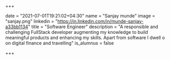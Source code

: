 +++

date = "2021-07-01T19:21:02+04:30" 
name = "Sanjay munde"
image = "sanjay.png" 
linkedin = "https://in.linkedin.com/in/munde-sanjay-a33bb1134" 
title = "Software Engineer"
description = "A responsible and challenging FullStack developer augmenting my knowledge to build meaningful products and enhancing my skills. Apart from software I dwell o on digital finance and travelling"
is_alumnus = false

+++
